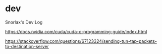 # dev
Snorlax's Dev Log

https://docs.nvidia.com/cuda/cuda-c-programming-guide/index.html

https://stackoverflow.com/questions/67123324/sending-tun-tap-packets-to-destination-server